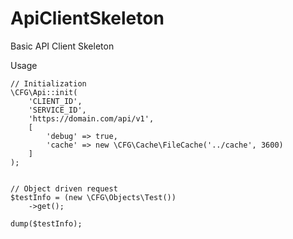 # ApiClientSkeleton
Basic API Client Skeleton


Usage
```
// Initialization
\CFG\Api::init(
    'CLIENT_ID',
    'SERVICE_ID',
    'https://domain.com/api/v1',
    [
        'debug' => true,
        'cache' => new \CFG\Cache\FileCache('../cache', 3600)
    ]
);


// Object driven request
$testInfo = (new \CFG\Objects\Test())
    ->get();

dump($testInfo);
```
